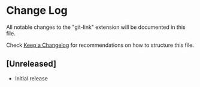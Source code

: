# Change Log

All notable changes to the "git-link" extension will be documented in this file.

Check [Keep a Changelog](http://keepachangelog.com/) for recommendations on how to structure this file.

## [Unreleased]

- Initial release